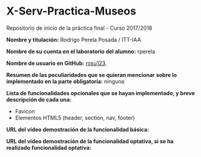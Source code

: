 # X-Serv-Practica-Museos
Repositorio de inicio de la práctica final - Curso 2017/2018

**Nombre y titulación:** Rodrigo Perela Posada / ITT-IAA

**Nombre de su cuenta en el laboratorio del alumno:** rperela

**Nombre de usuario en GitHub:** [rosu123](https://github.com/rosu123).

**Resumen de las peculiaridades que se quieran mencionar sobre lo implementado en la parte obligatoria:** ninguna

**Lista de funcionalidades opcionales que se hayan implementado, y breve descripción de cada una:**
  - Favicon
  - Elementos HTML5 (header, section, nav, footer)

**URL del vídeo demostración de la funcionalidad básica:**

**URL del vídeo demostración de la funcionalidad optativa, si se ha realizado funcionalidad optativa:**
